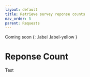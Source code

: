 ```yaml
---
layout: default
title: Retrieve survey reponse counts
nav_order: 5
parent: Requests
---
```

Coming soon
{: .label .label-yellow }

# Reponse Count
Test